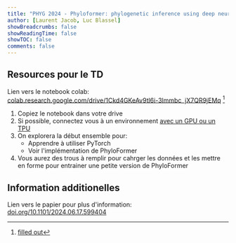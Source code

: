 ```yaml
---
title: "PHYG 2024 - Phyloformer: phylogenetic inference using deep neural-networks"
author: [Laurent Jacob, Luc Blassel]
showBreadcrumbs: false
showReadingTime: false
showTOC: false
comments: false
---
```


## Resources pour le TD

Lien vers le notebook colab:  
[colab.research.google.com/drive/1Ckd4GKeAv9tl6i-3lmmbc_jX7QR9jEMq](https://colab.research.google.com/drive/1Ckd4GKeAv9tl6i-3lmmbc_jX7QR9jEMq?usp=share_link) [^1]

1. Copiez le notebook dans votre drive
1. Si possible, connectez vous à un environnement [avec un GPU ou un TPU](https://saturncloud.io/blog/how-to-activate-gpu-computing-in-google-colab/)
1. On explorera la début ensemble pour:
    * Apprendre à utiliser PyTorch
    * Voir l'implémentation de PhyloFormer
1. Vous aurez des trous à remplir pour cahrger les données et les mettre en forme pour entrainer une petite version de PhyloFormer


## Information additionelles

Lien vers le papier pour plus d'information:  
[doi.org/10.1101/2024.06.17.599404](https://doi.org/10.1101/2024.06.17.599404)


[^1]: [filled out](https://colab.research.google.com/drive/1KrbrtvR_maJhxxTx9krHP1Pqukqiqk-h?usp=sharing)
